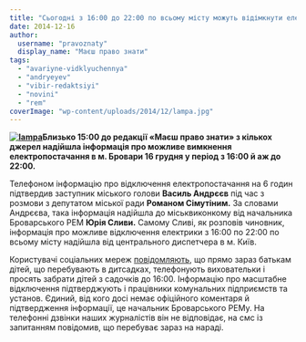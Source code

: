 ```yaml
---
title: "Сьогодні з 16:00 до 22:00 по всьому місту можуть відімкнути електрику"
date: 2014-12-16
author: 
  username: "pravoznaty"
  display_name: "Маєш право знати"
tags: 
  - "avariyne-vidklyuchennya"
  - "andryeyev"
  - "vibir-redaktsiyi"
  - "novini"
  - "rem"
coverImage: "wp-content/uploads/2014/12/lampa.jpg"
---
```


**[![lampa](https://mpz.brovary.org/wp-content/uploads/2014/12/lampa.jpg)](https://mpz.brovary.org/wp-content/uploads/2014/12/lampa.jpg)Близько 15:00 до редакції «Маєш право знати» з кількох джерел надійшла інформація про можливе вимкнення електропостачання в м. Бровари 16 грудня у період з 16:00 й аж до 22:00.**

Телефоном інформацію про відключення електропостачання на 6 годин підтвердив заступник міського голови **Василь Андрєєв** під час з розмови з депутатом міської ради **Романом Сімутіним.** За словами Андрєєва, така інформація надійшла до міськвиконкому від начальника Броварського РЕМ **Юрія Сливи.** Самому Сливі, як розповів чиновник, інформація про можливе відключення електрики з 16:00 по 22:00 по всьому місту надійшла від центрального диспетчера в м. Київ.

Користувачі соціальних мереж [повідомляють](https://www.facebook.com/groups/brovary/permalink/949513965078570/), що прямо зараз батькам дітей, що перебувають в дитсадках, телефонують виховательки і просять забрати дітей з садочків до 16:00. Інформацію про масштабне відключення підтверджують і працівники комунальних підприємств та установ. Єдиний, від кого досі немає офіційного коментаря й підтвердження інформації, це начальник Броварського РЕМу. На телефонні дзвінки наших журналістів він не відповідає, на смс із запитанням повідомив, що перебуває зараз на нараді.

